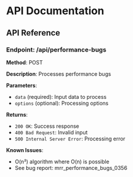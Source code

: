 # API Documentation

## API Reference

### Endpoint: /api/performance-bugs

**Method**: POST

**Description**: Processes performance bugs

**Parameters**:
- `data` (required): Input data to process
- `options` (optional): Processing options

**Returns**:
- `200 OK`: Success response
- `400 Bad Request`: Invalid input
- `500 Internal Server Error`: Processing error

**Known Issues**:
- O(n²) algorithm where O(n) is possible
- See bug report: mrr_performance_bugs_0356
